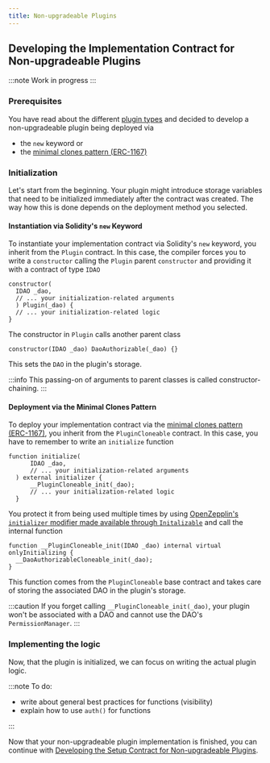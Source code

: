 ```yaml
---
title: Non-upgradeable Plugins
---
```


## Developing the Implementation Contract for Non-upgradeable Plugins

:::note
Work in progress
:::

### Prerequisites

You have read about the different [plugin types](01-plugin-types.md) and decided to develop a non-upgradeable plugin being deployed via

- the `new` keyword or
- the [minimal clones pattern (ERC-1167)](https://eips.ethereum.org/EIPS/eip-1167)

### Initialization

Let's start from the beginning. Your plugin might introduce storage variables that need to be initialized immediately after the contract was created.
The way how this is done depends on the deployment method you selected.

#### Instantiation via Solidity's `new` Keyword

To instantiate your implementation contract via Solidity's `new` keyword, you inherit from the `Plugin` contract.
In this case, the compiler forces you to write a `constructor` calling the `Plugin` parent `constructor` and providing it with a contract of type `IDAO`

```solidity
constructor(
  IDAO _dao,
  // ... your initialization-related arguments
  ) Plugin(_dao) {
  // ... your initialization-related logic
}

```

The constructor in `Plugin` calls another parent class

```solidity title="contracts/contracts/core/plugin/Plugin.sol"
constructor(IDAO _dao) DaoAuthorizable(_dao) {}

```

This sets the `DAO` in the plugin's storage.

:::info
This passing-on of arguments to parent classes is called constructor-chaining.
:::

#### Deployment via the Minimal Clones Pattern

To deploy your implementation contract via the [minimal clones pattern (ERC-1167)](https://eips.ethereum.org/EIPS/eip-1167), you inherit from the `PluginCloneable` contract.
In this case, you have to remember to write an `initialize` function

```solidity title="YourCloneablePlugin.sol"
function initialize(
      IDAO _dao,
      // ... your initialization-related arguments
  ) external initializer {
      __PluginCloneable_init(_dao);
      // ... your initialization-related logic
  }

```

You protect it from being used multiple times by using [OpenZepplin's `initializer` modifier made available through `Initalizable`](https://docs.openzeppelin.com/contracts/4.x/api/proxy#Initializable) and call the internal function

```solidity title="contracts/contracts/core/plugin/PluginCloneable.sol"
function __PluginCloneable_init(IDAO _dao) internal virtual onlyInitializing {
  __DaoAuthorizableCloneable_init(_dao);
}

```

This function comes from the `PluginCloneable` base contract and takes care of storing the associated DAO in the plugin's storage.

:::caution
If you forget calling `__PluginCloneable_init(_dao)`, your plugin won't be associated with a DAO and cannot use the DAO's `PermissionManager`.
:::

### Implementing the logic

Now, that the plugin is initialized, we can focus on writing the actual plugin logic.

:::note
To do:

- write about general best practices for functions (visibility)
- explain how to use `auth()` for functions

:::

Now that your non-upgradeable plugin implementation is finished, you can continue with
[Developing the Setup Contract for Non-upgradeable Plugins](../02-setup/01-non-upgradeable-plugins.md).
